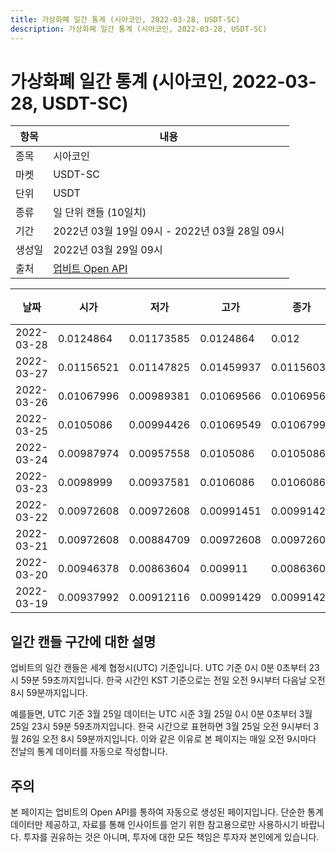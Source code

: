 ```yaml
---
title: 가상화폐 일간 통계 (시아코인, 2022-03-28, USDT-SC)
description: 가상화폐 일간 통계 (시아코인, 2022-03-28, USDT-SC)
---
```


가상화폐 일간 통계 (시아코인, 2022-03-28, USDT-SC)
===

|항목|내용|
|--|--|
|종목|시아코인|
|마켓|USDT-SC|
|단위|USDT|
|종류|일 단위 캔들 (10일치)|
|기간|2022년 03월 19일 09시 - 2022년 03월 28일 09시|
|생성일|2022년 03월 29일 09시|
|출처|[업비트 Open API](https://docs.upbit.com)|


|날짜|시가|저가|고가|종가|비고|
|--|--|--|--|--|--|
|2022-03-28|0.0124864|0.01173585|0.0124864|0.012|    |
|2022-03-27|0.01156521|0.01147825|0.01459937|0.01156032|    |
|2022-03-26|0.01067996|0.00989381|0.01069566|0.01069566|    |
|2022-03-25|0.0105086|0.00994426|0.01069549|0.01067999|    |
|2022-03-24|0.00987974|0.00957558|0.0105086|0.0105086|    |
|2022-03-23|0.0098999|0.00937581|0.0106086|0.0106086|    |
|2022-03-22|0.00972608|0.00972608|0.00991451|0.00991429|    |
|2022-03-21|0.00972608|0.00884709|0.00972608|0.00972608|    |
|2022-03-20|0.00946378|0.00863604|0.009911|0.00863604|    |
|2022-03-19|0.00937992|0.00912116|0.00991429|0.00991428|    |


일간 캔들 구간에 대한 설명
---


업비트의 일간 캔들은 세계 협정시(UTC) 기준입니다. 
UTC 기준 0시 0분 0초부터 23시 59분 59초까지입니다. 
한국 시간인 KST 기준으로는 전일 오전 9시부터 다음날 오전 8시 59분까지입니다. 


예를들면, UTC 기준 3월 25일 데이터는 UTC 시준 3월 25일 0시 0분 0초부터 3월 25일 23시 59분 59초까지입니다. 
한국 시간으로 표현하면 3월 25일 오전 9시부터 3월 26일 오전 8시 59분까지입니다. 
이와 같은 이유로 본 페이지는 매일 오전 9시마다 전날의 통계 데이터를 자동으로 작성합니다. 


주의
---


본 페이지는 업비트의 Open API를 통하여 자동으로 생성된 페이지입니다. 
단순한 통계 데이터만 제공하고, 자료를 통해 인사이트를 얻기 위한 참고용으로만 사용하시기 바랍니다. 
투자를 권유하는 것은 아니며, 투자에 대한 모든 책임은 투자자 본인에게 있습니다. 
